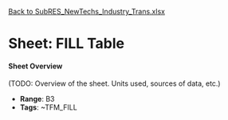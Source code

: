 [Back to SubRES_NewTechs_Industry_Trans.xlsx](README.md)

# Sheet: FILL Table

#### Sheet Overview

(TODO: Overview of the sheet. Units used, sources of data, etc.)

- **Range**: B3
- **Tags**: ~TFM_FILL
